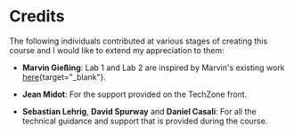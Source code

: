 # Credits

The following individuals contributed at various stages of creating this course and I would like to extend my appreciation to them:

  - **Marvin Gießing**: Lab 1 and Lab 2 are inspired by Marvin's existing work [here](https://github.com/mgiessing/bcn-lab-2084/){target="_blank"}.

  - **Jean Midot**: For the support provided on the TechZone front.
  
  - **Sebastian Lehrig**, **David Spurway** and **Daniel Casali**: For all the technical guidance and support that is provided during the course.
